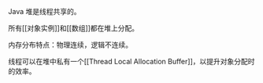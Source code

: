 Java 堆是线程共享的。

所有[[对象实例]]和[[数组]]都在堆上分配。

内存分布特点：物理连续，逻辑不连续。

线程可以在堆中私有一个[[Thread Local Allocation Buffer]]，以提升对象分配时的效率。